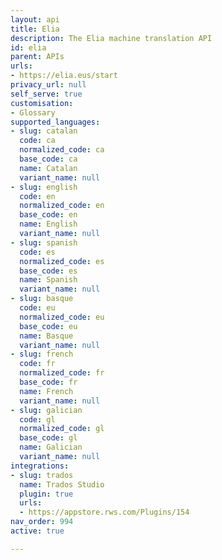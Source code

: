 ```yaml
---
layout: api
title: Elia
description: The Elia machine translation API
id: elia
parent: APIs
urls:
- https://elia.eus/start
privacy_url: null
self_serve: true
customisation:
- Glossary
supported_languages:
- slug: catalan
  code: ca
  normalized_code: ca
  base_code: ca
  name: Catalan
  variant_name: null
- slug: english
  code: en
  normalized_code: en
  base_code: en
  name: English
  variant_name: null
- slug: spanish
  code: es
  normalized_code: es
  base_code: es
  name: Spanish
  variant_name: null
- slug: basque
  code: eu
  normalized_code: eu
  base_code: eu
  name: Basque
  variant_name: null
- slug: french
  code: fr
  normalized_code: fr
  base_code: fr
  name: French
  variant_name: null
- slug: galician
  code: gl
  normalized_code: gl
  base_code: gl
  name: Galician
  variant_name: null
integrations:
- slug: trados
  name: Trados Studio
  plugin: true
  urls:
  - https://appstore.rws.com/Plugins/154
nav_order: 994
active: true

---
```


